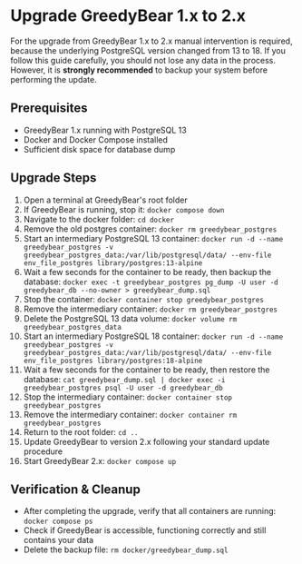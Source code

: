 # Upgrade GreedyBear 1.x to 2.x
For the upgrade from GreedyBear 1.x to 2.x manual intervention is required, because the underlying PostgreSQL version changed from 13 to 18. If you follow this guide carefully, you should not lose any data in the process. However, it is **strongly recommended** to backup your system before performing the update.

## Prerequisites
- GreedyBear 1.x running with PostgreSQL 13
- Docker and Docker Compose installed
- Sufficient disk space for database dump

## Upgrade Steps
1. Open a terminal at GreedyBear's root folder
2. If GreedyBear is running, stop it: `docker compose down`
3. Navigate to the docker folder: `cd docker`
4. Remove the old postgres container: `docker rm greedybear_postgres`
5. Start an intermediary PostgreSQL 13 container: `docker run -d --name greedybear_postgres -v greedybear_postgres_data:/var/lib/postgresql/data/ --env-file env_file_postgres library/postgres:13-alpine`
6. Wait a few seconds for the container to be ready, then backup the database: `docker exec -t greedybear_postgres pg_dump -U user -d greedybear_db --no-owner > greedybear_dump.sql`
7. Stop the container: `docker container stop greedybear_postgres`
8. Remove the intermediary container: `docker rm greedybear_postgres`
9. Delete the PostgreSQL 13 data volume: `docker volume rm greedybear_postgres_data`
10. Start an intermediary PostgreSQL 18 container: `docker run -d --name greedybear_postgres -v greedybear_postgres_data:/var/lib/postgresql/data/ --env-file env_file_postgres library/postgres:18-alpine`
11. Wait a few seconds for the container to be ready, then restore the database: `cat greedybear_dump.sql | docker exec -i greedybear_postgres psql -U user -d greedybear_db`
12. Stop the intermediary container: `docker container stop greedybear_postgres`
13. Remove the intermediary container: `docker container rm greedybear_postgres`
14. Return to the root folder: `cd ..`
15. Update GreedyBear to version 2.x following your standard update procedure
16. Start GreedyBear 2.x: `docker compose up`

## Verification & Cleanup
- After completing the upgrade, verify that all containers are running: `docker compose ps`
- Check if GreedyBear is accessible, functioning correctly and still contains your data
- Delete the backup file: `rm docker/greedybear_dump.sql`


